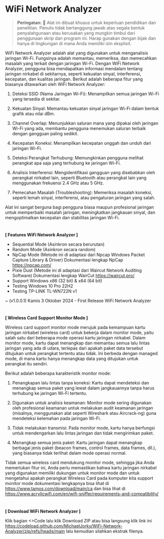 # WiFi Network Analyzer

> **Peringatan:** :red_circle: Alat ini dibuat khusus untuk keperluan pendidikan dan penelitian. Penulis tidak bertanggung jawab atas segala bentuk penyalahgunaan atau kerusakan yang mungkin timbul dari penggunaan skrip dan program ini. Harap gunakan dengan bijak dan hanya di lingkungan di mana Anda memiliki izin eksplisit.

WiFi Network Analyzer adalah alat yang digunakan untuk menganalisis jaringan Wi-Fi. Fungsinya adalah memantau, memeriksa, dan memecahkan masalah yang terkait dengan jaringan Wi-Fi. Dengan WiFi Network Analyzer, pengguna bisa mendapatkan informasi mendalam tentang jaringan nirkabel di sekitarnya, seperti kekuatan sinyal, interferensi, kecepatan, dan kualitas jaringan. Berikut adalah beberapa fitur yang biasanya ditawarkan oleh WiFi Network Analyzer:

1. Deteksi SSID (Nama Jaringan Wi-Fi): Menampilkan semua jaringan Wi-Fi yang tersedia di sekitar.

2. Kekuatan Sinyal: Memantau kekuatan sinyal jaringan Wi-Fi dalam bentuk grafik atau nilai dBm.

3. Channel Overlap: Menunjukkan saluran mana yang dipakai oleh jaringan Wi-Fi yang ada, membantu pengguna menemukan saluran terbaik dengan gangguan paling sedikit.

4. Kecepatan Koneksi: Menampilkan kecepatan unggah dan unduh dari jaringan Wi-Fi.

5. Deteksi Perangkat Terhubung: Memungkinkan pengguna melihat perangkat apa saja yang terhubung ke jaringan Wi-Fi.

6. Analisis Interferensi: Mengidentifikasi gangguan yang disebabkan oleh perangkat nirkabel lain, seperti Bluetooth atau perangkat lain yang menggunakan frekuensi 2.4 GHz atau 5 GHz.

7. Pemecahan Masalah (Troubleshooting): Memeriksa masalah koneksi, seperti lemah sinyal, interferensi, atau pengaturan jaringan yang salah.

Alat ini sangat berguna bagi pengguna biasa maupun profesional jaringan untuk memperbaiki masalah jaringan, meningkatkan jangkauan sinyal, dan mengoptimalkan kecepatan dan stabilitas jaringan Wi-Fi.

#
<b>[ Features WiFi Network Analyzer ]</b>

- Sequential Mode (Asinkron secara berurutan)
- Random Mode (Asinkron secara random)
- NpCap Mode (Metode ini di adaptasi dari Npcap Windows Packet Capture Library & Driver) Dokumentasi lengkap NpCap https://npcap.com/
- Pixie Dust (Metode ini di adaptasi dari Waircut Network Auditing Software) Dokumentasi lengkap WairCut https://waircut.pro/
- Support Windows x86 (32 bit) & x64 (64 bit)
- Testing Windows 10 Pro 22H2
- Testing TP-LINK TL-WN722N v1

~ (v1.0.0.1) Kamis 3 Oktober 2024 - First Release WiFi Network Analyzer

#
<b>[ Wireless Card Support Monitor Mode ]</b>

Wireless card support monitor mode merujuk pada kemampuan kartu jaringan nirkabel (wireless card) untuk bekerja dalam monitor mode, yaitu salah satu dari beberapa mode operasi kartu jaringan nirkabel. Dalam monitor mode, kartu dapat menangkap dan memantau semua lalu lintas jaringan yang ada di udara, terlepas dari apakah paket data tersebut ditujukan untuk perangkat tertentu atau tidak. Ini berbeda dengan managed mode, di mana kartu hanya menangkap data yang ditujukan untuk perangkat itu sendiri.

Berikut adalah beberapa karakteristik monitor mode:

1. Penangkapan lalu lintas tanpa koneksi: Kartu dapat mendeteksi dan menangkap semua paket yang lewat dalam jangkauannya tanpa harus terhubung ke jaringan Wi-Fi tertentu.

2. Digunakan untuk analisis keamanan: Monitor mode sering digunakan oleh profesional keamanan untuk melakukan audit keamanan jaringan (misalnya, menggunakan alat seperti Wireshark atau Aircrack-ng) guna mendeteksi kelemahan pada jaringan Wi-Fi.

3. Tidak melakukan transmisi: Pada monitor mode, kartu hanya berfungsi untuk mendengarkan lalu lintas jaringan dan tidak mengirimkan paket.

4. Menangkap semua jenis paket: Kartu jaringan dapat menangkap berbagai jenis paket (beacon frames, control frames, data frames, dll.), yang biasanya tidak terlihat dalam mode operasi normal.

Tidak semua wireless card mendukung monitor mode, sehingga jika Anda memerlukan fitur ini, Anda perlu memastikan bahwa kartu jaringan nirkabel yang digunakan memiliki dukungan untuk monitor mode dan untuk mengetahui apakah perangkat Wireless Card pada komputer kita support monitor mode dokumentasi lengkapnya bisa lihat di https://www.tamos.com/download/main/ca dan bisa lihat di https://www.acrylicwifi.com/en/wifi-sniffer/requirements-and-compatibility/

#
<b>[ Download WiFi Network Analyzer ]</b>

Klik bagian <>Code lalu klik Download ZIP atau bisa langsung klik link ini https://codeload.github.com/MichaelJorky/WiFi-Network-Analyzer/zip/refs/heads/main lalu kemudian silahkan ekstrak filenya.

#
